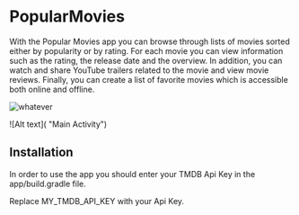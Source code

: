 # PopularMovies

With the Popular Movies app you can browse through lists of movies sorted either by popularity or by rating. For each movie you can view information such as the rating, the release date and the overview. In addition, you can watch and share YouTube trailers related to the movie and view movie reviews. Finally, you can create a list of favorite movies which is accessible both online and offline.

<img src="https://drive.google.com/open?id=1WPHaLyW16si8l5EUBxhKDDnJYVUjFj1U" alt="whatever">




![Alt text]( "Main Activity")

## Installation

In order to use the app you should enter your TMDB Api Key in the app/build.gradle file.

Replace MY_TMDB_API_KEY with your Api Key.
